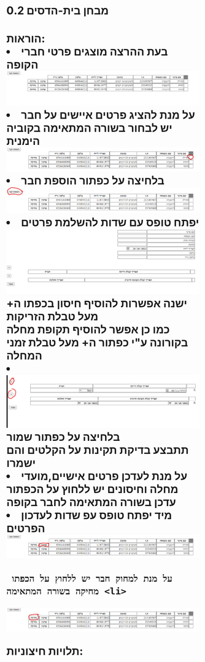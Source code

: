 <h1> מבחן בית-הדסים 0.2<h1>
הוראות:
<li>בעת ההרצה מוצגים פרטי חברי הקופה</li>
  <picture>
  <source media="https://github.com"/TehilaRotenberg/CoronaProject/blob/master/homepage.png">
    <img  src="https://github.com/TehilaRotenberg/CoronaProject/blob/master/homepage.png">
</picture>
  <li>על מנת להציג פרטים איישים על חבר יש לבחור בשורה המתאימה בקוביה הימנית 
  <picture>
  <source media="https://github.com/TehilaRotenberg/CoronaProject/blob/master/display.png">
    <img  src="https://github.com/TehilaRotenberg/CoronaProject/blob/master/display.png">


  <li>בלחיצה על כפתור הוספת חבר
  <picture>
  <source media="https://github.com/TehilaRotenberg/CoronaProject/blob/master/add.png">
    <img  src="https://github.com/TehilaRotenberg/CoronaProject/blob/master/add.png">
  <li>יפתח טופס עם שדות להשלמת פרטים
  <br>
  <picture >
  <source media= "https://github.com/TehilaRotenberg/CoronaProject/blob/master/personakInformationAdd.png">
   <img  src="https://github.com/TehilaRotenberg/CoronaProject/blob/master/personakInformationAdd.png">
     </picture >
    <br>
    ישנה אפשרות להוסיף חיסון בכפתו ה+ מעל טבלת הזריקות
    <br>
    כמו כן אפשר להוסיף תקופת מחלה בקורונה ע"י כפתור ה+
   מעל טבלת זמני המחלה
   <li>
   <picture >
  <source media= "https://github.com/TehilaRotenberg/CoronaProject/blob/master/2.png">
   <img  src="https://github.com/TehilaRotenberg/CoronaProject/blob/master/2.png">
     </picture >
בלחיצה על כפתור שמור
 <br>
 תתבצע בדיקת תקינות על הקלטים והם ישמרו

 
                                                                                         
   <li>
   על מנת לעדכן פרטים אישיים,מועדי מחלה וחיסונים יש ללחוץ על הכפתור עדכן בשורה המתאימה לחבר בקופה
   <li>מיד יפתח טופס עפ שדות לעדכון הפרטים
     <picture >
  <source media= "https://github.com/TehilaRotenberg/CoronaProject/blob/master/update.png">
   <img  src="https://github.com/TehilaRotenberg/CoronaProject/blob/master/update.png">
     </picture >
     
    
     על מנת למחוק חבר יש ללחוץ על הכפתו מחיקה בשורה המתאימה <li>
      
      
  <picture >
  <source media= "https://github.com/TehilaRotenberg/CoronaProject/blob/master/delete.png">
   <img  src="https://github.com/TehilaRotenberg/CoronaProject/blob/master/delete.png">
     </picture >
  </li>
<p>תלויות חיצוניות:<p>




